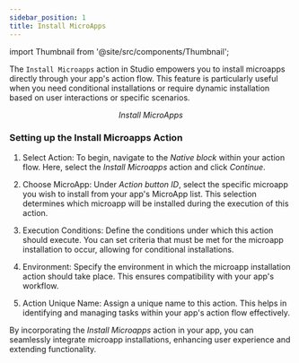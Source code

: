 ```yaml
---
sidebar_position: 1
title: Install MicroApps 
---
```


import Thumbnail from '@site/src/components/Thumbnail';


The `Install Microapps` action in Studio empowers you to install microapps directly through your app's action flow. This feature is particularly useful when you need conditional installations or require dynamic installation based on user interactions or specific scenarios.

<figure>
<Thumbnail src="/img/reference/actionflow-blocks/install-micro-app/install-micro-app.png" alt="Install MicroApps" />
<figcaption align='center'><i>Install MicroApps</i></figcaption>
</figure>

### Setting up the Install Microapps Action

1. Select Action: To begin, navigate to the *Native block* within your action flow. Here, select the *Install Microapps* action and click *Continue*.

2. Choose MicroApp: Under *Action button ID*, select the specific microapp you wish to install from your app's MicroApp list. This selection determines which microapp will be installed during the execution of this action.

3. Execution Conditions: Define the conditions under which this action should execute. You can set criteria that must be met for the microapp installation to occur, allowing for conditional installations.

4. Environment: Specify the environment in which the microapp installation action should take place. This ensures compatibility with your app's workflow.

5. Action Unique Name: Assign a unique name to this action. This helps in identifying and managing tasks within your app's action flow effectively.

By incorporating the *Install Microapps* action in your app, you can seamlessly integrate microapp installations, enhancing user experience and extending functionality.

